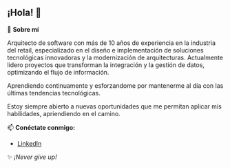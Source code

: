 ## ¡Hola! 👋

🚀 **Sobre mí**

Arquitecto de software con más de 10 años de experiencia en la industria del retail, especializado en el diseño e implementación de soluciones tecnológicas innovadoras y la modernización de arquitecturas. Actualmente lidero proyectos que transforman la integración y la gestión de datos, optimizando el flujo de información.

Aprendiendo continuamente y esforzandome por mantenerme al día con las últimas tendencias tecnológicas.

Estoy siempre abierto a nuevas oportunidades que me permitan aplicar mis habilidades, apriendiendo en el camino.

📫 **Conéctate conmigo:**
- [LinkedIn](https://www.linkedin.com/in/esteve-buisan-farr%C3%A9-8850a113/)  

✨ _¡Never give up!_
